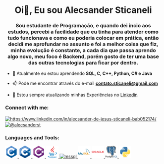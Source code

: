 
<h1 align="center">Oi👋, Eu sou Alecsander Sticaneli</h1>
<h3 align="center">Sou estudante de Programação, e quando dei incio aos estudos, percebi a facilidade que eu tinha para atender como tudo funcionava e como eu poderia colocar em prática, então decidi me aprofundar no assunto e foi a melhor coisa que fiz, minha evolução é constante, a cada dia que passa aprendo algo novo, meu foco é Backend, porém gosto de ter uma base das outras tecnologias para ficar por dentro.</h3>

- 🌱 Atualmente eu estou aprendendo **SQL, C, C++, Python, C# e Java**

- 📫 Pode me encontrar através do e-mail **contato.sticaneli@gmail.com**

- 📄 Estou sempre atualizando minhas Experiências no [Linkedin](https://www.linkedin.com/in/alecsander-de-jesus-sticaneli-bab052174/)

<h3 align="left">Connect with me:</h3>
<p align="left">
<a href="https://www.linkedin.com/in/alecsander-de-jesus-sticaneli-bab052174/" target="blank"><img align="center" src="https://raw.githubusercontent.com/rahuldkjain/github-profile-readme-generator/master/src/images/icons/Social/linked-in-alt.svg" alt="https://www.linkedin.com/in/alecsander-de-jesus-sticaneli-bab052174/" height="30" width="40" /></a>
<a href="https://instagram.com/@alecsanderst" target="blank"><img align="center" src="https://raw.githubusercontent.com/rahuldkjain/github-profile-readme-generator/master/src/images/icons/Social/instagram.svg" alt="@alecsanderst" height="30" width="40" /></a>
</p>

<h3 align="left">Languages and Tools:</h3>
<p align="left"> <a href="https://www.cprogramming.com/" target="_blank" rel="noreferrer"> <img src="https://raw.githubusercontent.com/devicons/devicon/master/icons/c/c-original.svg" alt="c" width="40" height="40"/> </a> <a href="https://www.w3schools.com/cpp/" target="_blank" rel="noreferrer"> <img src="https://raw.githubusercontent.com/devicons/devicon/master/icons/cplusplus/cplusplus-original.svg" alt="cplusplus" width="40" height="40"/> </a> <a href="https://www.w3schools.com/cs/" target="_blank" rel="noreferrer"> <img src="https://raw.githubusercontent.com/devicons/devicon/master/icons/csharp/csharp-original.svg" alt="csharp" width="40" height="40"/> </a> <a href="https://www.java.com" target="_blank" rel="noreferrer"> <img src="https://raw.githubusercontent.com/devicons/devicon/master/icons/java/java-original.svg" alt="java" width="40" height="40"/> </a> <a href="https://www.microsoft.com/en-us/sql-server" target="_blank" rel="noreferrer"> <img src="https://www.svgrepo.com/show/303229/microsoft-sql-server-logo.svg" alt="mssql" width="40" height="40"/> </a> <a href="https://www.mysql.com/" target="_blank" rel="noreferrer"> <img src="https://raw.githubusercontent.com/devicons/devicon/master/icons/mysql/mysql-original-wordmark.svg" alt="mysql" width="40" height="40"/> </a> <a href="https://www.oracle.com/" target="_blank" rel="noreferrer"> <img src="https://raw.githubusercontent.com/devicons/devicon/master/icons/oracle/oracle-original.svg" alt="oracle" width="40" height="40"/> </a> <a href="https://www.postgresql.org" target="_blank" rel="noreferrer"> <img src="https://raw.githubusercontent.com/devicons/devicon/master/icons/postgresql/postgresql-original-wordmark.svg" alt="postgresql" width="40" height="40"/> </a> <a href="https://www.python.org" target="_blank" rel="noreferrer"> <img src="https://raw.githubusercontent.com/devicons/devicon/master/icons/python/python-original.svg" alt="python" width="40" height="40"/> </a> </p>


<!---

- 👋 Hi, I’m @ALECSANDERST
- 👀 I’m interested in ...
- 🌱 I’m currently learning ...
- 💞️ I’m looking to collaborate on ...
- 📫 How to reach me ...


ALECSANDERST/ALECSANDERST is a ✨ special ✨ repository because its `README.md` (this file) appears on your GitHub profile.
You can click the Preview link to take a look at your changes.
--->
